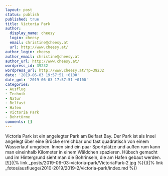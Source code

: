 ```yaml
---
layout: post
status: publish
published: true
title: Victoria Park
author:
  display_name: cheesy
  login: cheesy
  email: christine@cheesy.at
  url: http://www.cheesy.at/
author_login: cheesy
author_email: christine@cheesy.at
author_url: http://www.cheesy.at/
wordpress_id: 39232
wordpress_url: http://www.cheesy.at/?p=39232
date: '2019-06-03 19:57:51 +0100'
date_gmt: '2019-06-03 17:57:51 +0100'
categories:
- Ausflug
- Technik
- Natur
- Belfast
- Hafen
- Victoria Park
- Bohrtürme
comments: []
---
```

Victoria Park ist ein angelegter Park am Belfast Bay. Der Park ist als Insel angelegt über eine Brücke erreichbar und fast quadratisch von einem Wasserlauf umgeben. Innen sind ein paar Sportplätze und außen rum kann man eineinhalb Kilometer in einem Wäldchen spazieren. Hübsch gemacht und im Hintergrund sieht man die Bohrinseln, die am Hafen gebaut werden.
[![]({% link _posts/2019-06-03-victoria-park/VictoriaPark-2.jpg %})]({% link _fotos/ausfluege/2010-2019/2019-2/victoria-park/index.md %})
